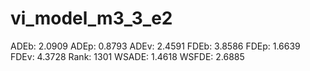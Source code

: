 # vi_model_m3_3_e2

ADEb: 2.0909
ADEp: 0.8793
ADEv: 2.4591
FDEb: 3.8586
FDEp: 1.6639
FDEv: 4.3728
Rank: 1301
WSADE: 1.4618
WSFDE: 2.6885